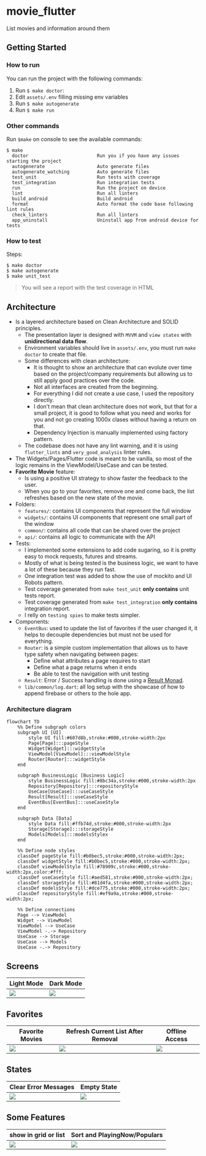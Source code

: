 # movie_flutter

List movies and information around them

## Getting Started

### How to run
You can run the project with the following commands:
1. Run `$ make doctor`:
2. Edit `assets/.env` filling missing env variables
3. Run `$ make autogenerate`
4. Run `$ make run`

### Other commands
Run `$make` on console to see the available commands:

```console
$ make
  doctor                         Run you if you have any issues starting the project
  autogenerate                   Auto generate files
  autogenerate_watching          Auto generate files
  test_unit                      Run tests with coverage
  test_integration               Run integration tests
  run                            Run the project on device
  lint                           Run all linters
  build_android                  Build android
  format                         Auto format the code base following lint rules
  check_linters                  Run all linters
  app_uninstall                  Uninstall app from android device for tests
```

### How to test
Steps:
```console
$ make doctor
$ make autogenerate
$ make unit_test
```

> You will see a report with the test coverage in HTML

## Architecture
- Is a layered architecture based on Clean Architecture and SOLID principles. 
   - The presentation layer is designed with `MVVM` and `view states` with **unidirectional data flow**.
   - Environment variables should live in `assets/.env`, you must run `make doctor` to create that file.
   - Some differences with clean architecture:
     - It is thought to show an architecture that can evolute over time based on the project/company requirements but allowing us to still apply good practices over the code. 
     - Not all interfaces are created from the beginning.
     - For everything I did not create a use case, I used the repository directly.
     - I don't mean that clean architecture does not work, but that for a small  project, it is good to follow what you need and works for you and not go creating 1000x clases without having a return on that.
     - Dependency Injection is manually implemented using factory pattern.
   - The codebase does not have any lint warning, and it is using `flutter_lints` and `very_good_analysis` linter rules. 
- The Widgets/Pages/Flutter code is meant to be vanilla, so most of the logic remains in the ViewModel/UseCase and can be tested.
- **Favorite Movie** feature: 
   - Is using a positive UI strategy to show faster the feedback to the user.
   - When you go to your favorites, remove one and come back, the list refreshes based on the new state of the movie.
- Folders:
  - `features/`: contains UI components that represent the full window 
  - `widgets/`: contains UI components that represent one small part of the window
  - `common/`: contains all code that can be shared over the project
  - `api/`: contains all logic to communicate with the API
- Tests:
  - I implemented some extensions to add code sugaring, so it is pretty easy to mock requests, futures and streams.
  - Mostly of what is being tested is the business logic, we want to have a lot of these because they run fast.
  - One integration test was added to show the use of mockito and UI Robots pattern.
  - Test coverage generated from `make test_unit` **only contains** unit tests report.
  - Test coverage generated from `make test_integration` **only contains** integration report.
  - I relly on `testing spies` to make tests simpler.
- Components:
   - `EventBus`: used to update the list of favorites if the user changed it, it helps to decouple dependencies but must not be used for everything.
   - `Router`: is a simple custom implementation that allows us to have type safety when navigating between pages:
     - Define what attributes a page requires to start
     - Define what a page returns when it ends
     - Be able to test the navigation with unit testing
  - `Result`: Error / Success handling is done using a [Result Monad](https://adambennett.dev/2020/05/the-result-monad/).
  - `lib/common/log.dart`: all log setup with the showcase of how to append firebase or others to the hole app. 

### Architecture diagram
```mermaid
flowchart TD
    %% Define subgraph colors
    subgraph UI [UI]
        style UI fill:#607d8b,stroke:#000,stroke-width:2px
        Page[Page]:::pageStyle
        Widget[Widget]:::widgetStyle
        ViewModel[ViewModel]:::viewModelStyle
        Router[Router]:::widgetStyle
    end

    subgraph BusinessLogic [Business Logic]
        style BusinessLogic fill:#8bc34a,stroke:#000,stroke-width:2px
        Repository[Repository]:::repositoryStyle
        UseCase[UseCase]:::useCaseStyle
        Result[Result]:::useCaseStyle
        EventBus[EventBus]:::useCaseStyle
    end

    subgraph Data [Data]
        style Data fill:#ffb74d,stroke:#000,stroke-width:2px
        Storage[Storage]:::storageStyle
        Models[Models]:::modelsStylex 
    end

    %% Define node styles
    classDef pageStyle fill:#b0bec5,stroke:#000,stroke-width:2px;
    classDef widgetStyle fill:#b0bec5,stroke:#000,stroke-width:2px;
    classDef viewModelStyle fill:#78909c,stroke:#000,stroke-width:2px,color:#fff;
    classDef useCaseStyle fill:#aed581,stroke:#000,stroke-width:2px;
    classDef storageStyle fill:#81d4fa,stroke:#000,stroke-width:2px;
    classDef modelsStyle fill:#dce775,stroke:#000,stroke-width:2px;
    classDef repositoryStyle fill:#ef9a9a,stroke:#000,stroke-width:2px;

    %% Define connections
    Page --> ViewModel
    Widget --> ViewModel
    ViewModel --> UseCase
    ViewModel -.-> Repository
    UseCase --> Storage
    UseCase --> Models
    UseCase -.-> Repository
```

## Screens

| Light Mode               | Dark Mode               |
|--------------------------|-------------------------|
| ![](docs/mode-light.gif) | ![](docs/mode-dark.gif) |


## Favorites

| Favorite Movies         | Refresh Current List After Removal | Offline Access                 |    
|-------------------------|------------------------------------|--------------------------------|
| ![](docs/favorites.gif) | ![](docs/favorite-remove.gif)      | ![](docs/favorite-offline.gif) |

## States
| Clear Error Messages          | Empty State              |
|-------------------------------|--------------------------|
| ![](docs/error.gif) | ![](docs/empty.gif) |

## Some Features

| show in grid or list           | Sort and PlayingNow/Populars | 
|--------------------------------|------------------------------|
| ![](docs/movie-card-style.gif) | ![](docs/movie-sort.gif)     |
